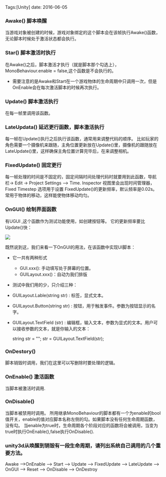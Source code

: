 
Tags:[Unity]  date: 2016-06-05



### Awake() 脚本唤醒
当游戏对象被创建的时候，游戏对象绑定的这个脚本会在该帧执行Awake()函数，无论脚本时候处于激活状态都会执行。



### Star() 脚本激活时执行
在Awake()之后，脚本激活才执行（就是脚本那个勾选上），MonoBehaviour.enable = false,这个函数是不会执行的。

* 需要注意的是Awake和Start在一个游戏物体的生命周期中只调用一次，但是OnEnable会在每次激活脚本的时候再次执行。

<!-- more -->

### Update() 脚本激活执行
在每一帧里调用该函数。

### LateUpdata() 延迟更行函数，脚本激活执行
每一帧在Update()执行之后执行该函数，通常用来调整代码的顺序。
比如玩家的角色需要一个摄像机来跟随，主角位置更新放在Update()里，摄像机的跟随放在LateUpdate()里，这样确保主角位置计算完毕后，在来调整相机。

### FixedUpdate() 固定更行
每一帧处理的时间是不固定的，固定间隔时间处理代码时就要用到此函数，导航栏-> Edit -> Project Settings —> Time. Inspector 视图里会出现时间管理器，Fixed Timestep 选项用于设置 FixedUpdate()的更新频率，默认频率是0.02s。常用于物体的移动，这样能使物体移动均匀。

### OnGUI() 绘制界面函数
有UGUI ,这个函数作为测试功能使用，如创建按钮等。
它的更新频率要比Update()快：

![](http://7xs1eq.com1.z0.glb.clouddn.com/ongui.png)

既然说到这，我们来看一下OnGUI的用法，在该函数中实现UI脚本：
* 它一共有两种形式
  * GUI.xxx(): 手动填写处于屏幕的位置。
  * GUILayout.xxx()：自动为我们排版 
* 测试中我们用的少，只介绍三种：
* GUILayout.Lable(string str)  : 标签，显式文本。
* GUILayout.Button(string str) : 按钮，用于触发事件。参数为按钮显示的名字。
* GUILayout.TextField (str)    : 编辑框，输入文本，参数为显式的文本。用户可以接收参数的文本，就是你输入的文本：

  	string str = "";
    	  str = GUILayout.TextField(str);


### OnDestory()
脚本销毁时调用，我们在这里可以写删除时要处理的逻辑。

### OnEnable() 激活函数
当脚本被激活时调用.

### OnDisable() 
当脚本被禁用时调用。
所用继承MonoBehaviour的脚本都有一个为enable的bool值开关，enable的值对应脚本名称左侧的勾。如果脚本没有任何生命周期函数，没有勾。
当enable为true时，生命周期各个阶段对应的函数将会被调用，当变为true时执行OnEnable(),false执行OnDisable().



### unity3d从唤醒到销毁有一段生命周期，请列出系统自己调用的几个重要方法。
Awake –>OnEnable –> Start  –> Update –> FixedUpdate –> LateUpdate –> OnGUI –> Reset –> OnDisable –> OnDestroy